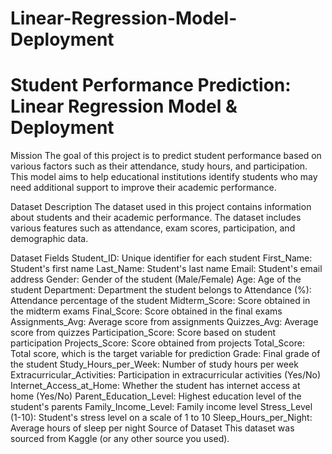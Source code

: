 # Linear-Regression-Model-Deployment

# Student Performance Prediction: Linear Regression Model & Deployment
Mission
The goal of this project is to predict student performance based on various factors such as their attendance, study hours, and participation. This model aims to help educational institutions identify students who may need additional support to improve their academic performance.

Dataset Description
The dataset used in this project contains information about students and their academic performance. The dataset includes various features such as attendance, exam scores, participation, and demographic data.

Dataset Fields
Student_ID: Unique identifier for each student
First_Name: Student's first name
Last_Name: Student's last name
Email: Student's email address
Gender: Gender of the student (Male/Female)
Age: Age of the student
Department: Department the student belongs to
Attendance (%): Attendance percentage of the student
Midterm_Score: Score obtained in the midterm exams
Final_Score: Score obtained in the final exams
Assignments_Avg: Average score from assignments
Quizzes_Avg: Average score from quizzes
Participation_Score: Score based on student participation
Projects_Score: Score obtained from projects
Total_Score: Total score, which is the target variable for prediction
Grade: Final grade of the student
Study_Hours_per_Week: Number of study hours per week
Extracurricular_Activities: Participation in extracurricular activities (Yes/No)
Internet_Access_at_Home: Whether the student has internet access at home (Yes/No)
Parent_Education_Level: Highest education level of the student's parents
Family_Income_Level: Family income level
Stress_Level (1-10): Student's stress level on a scale of 1 to 10
Sleep_Hours_per_Night: Average hours of sleep per night
Source of Dataset
This dataset was sourced from Kaggle (or any other source you used).
